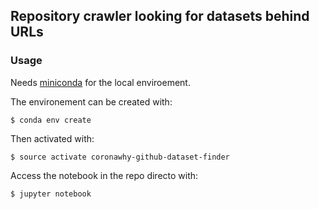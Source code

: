## Repository crawler looking for datasets behind URLs

### Usage

Needs [miniconda](https://docs.conda.io/en/latest/miniconda.html) for the local enviroement.

The environement can be created with:

````
$ conda env create
````

Then activated with: 

````
$ source activate coronawhy-github-dataset-finder
````

Access the notebook in the repo directo with:

````
$ jupyter notebook
````